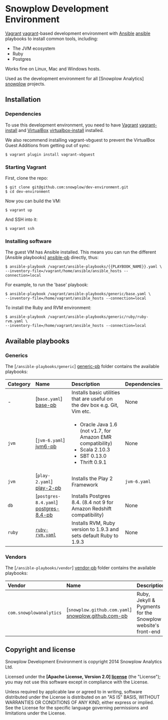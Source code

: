 # Snowplow Development Environment

[Vagrant] [vagrant]-based development environment with [Ansible] [ansible] playbooks to install common tools, including:

* The JVM ecosystem
* Ruby
* Postgres

Works fine on Linux, Mac and Windows hosts.

Used as the development environment for all [Snowplow Analytics] [snowplow] projects.

## Installation

### Dependencies

To use this development environment, you need to have [Vagrant] [vagrant-install] and [VirtualBox] [virtualbox-install] installed.

We also recommend installing vagrant-vbguest to prevent the VirtualBox Guest Additions from getting out of sync:

	$ vagrant plugin install vagrant-vbguest

### Starting Vagrant

First, clone the repo:

	$ git clone git@github.com:snowplow/dev-environment.git
	$ cd dev-environment

Now you can build the VM:

	$ vagrant up

And SSH into it:

	$ vagrant ssh

### Installing software

The guest VM has Ansible installed. This means you can run the different [Ansible playbooks] [ansible-pb] directly, thus:

```
$ ansible-playbook /vagrant/ansible-playbooks/{{PLAYBOOK_NAME}}.yaml \
--inventory-file=/vagrant/home/ansible/ansible_hosts --connection=local
```

For example, to run the 'base' playbook:

```
$ ansible-playbook /vagrant/ansible-playbooks/generic/base.yaml \
--inventory-file=/home/vagrant/ansible_hosts --connection=local
```

To install the Ruby and RVM environment:

```
$ ansible-playbook /vagrant/ansible-playbooks/generic/ruby/ruby-rvm.yaml \
--inventory-file=/home/vagrant/ansible_hosts --connection=local
```

## Available playbooks

### Generics

The [`/ansible-playbooks/generic`] [generic-pb] folder contains the available playbooks:

| Category   | Name                                | Description                                                                      | Dependencies |
|:-----------|:------------------------------------|:---------------------------------------------------------------------------------|:-------------|
| -          | [`base.yaml`] [base-pb]             | Installs basic utilities that are useful on the dev box e.g. Git, Vim etc.       | None         |
| `jvm`      | [`jvm-6.yaml`] [jvm6-pb]            | <ul><li>Oracle Java 1.6 (not v1.7, for Amazon EMR compatibility)</li><li>Scala 2.10.3</li><li>SBT 0.13.0</li><li>Thrift 0.9.1</li></ul> | None         |
| `jvm`      | [`play-2.yaml`] [play-2-pb]         | Installs the Play 2 Framework                                                    | `jvm-6.yaml` |
| `db`       | [`postgres-8.4.yaml`] [postgres-8.4-pb] | Installs Postgres 8.4. (8.4 not 9 for Amazon Redshift compatibility)         | None         |
| `ruby`     | [`ruby-rvm.yaml`][ruby-rvm-pb]      | Installs RVM, Ruby version to 1.9.3 and sets default Ruby to 1.9.3               | None         |

### Vendors

The [`/ansible-playbooks/vendor`] [vendor-pb] folder contains the available playbooks:

| Vendor                  | Name                                                  | Description                                                  | Dependencies |
|:------------------------|:------------------------------------------------------|:-------------------------------------------------------------|:-------------|
| `com.snowplowanalytics` | [`snowplow.github.com.yaml`] [snowplow.github.com-pb] | Ruby, Jekyll & Pygments for the Snowplow website's front-end | `ruby`       |

## Copyright and license

Snowplow Development Environment is copyright 2014 Snowplow Analytics Ltd.

Licensed under the **[Apache License, Version 2.0] [license]** (the "License");
you may not use this software except in compliance with the License.

Unless required by applicable law or agreed to in writing, software
distributed under the License is distributed on an "AS IS" BASIS,
WITHOUT WARRANTIES OR CONDITIONS OF ANY KIND, either express or implied.
See the License for the specific language governing permissions and
limitations under the License.

[vagrant]: http://vagrantup.com
[vagrant-install]: http://docs.vagrantup.com/v2/installation/index.html
[virtualbox]: https://www.virtualbox.org
[virtualbox-install]: https://www.virtualbox.org/wiki/Downloads
[ansible]: http://www.ansibleworks.com/

[snowplow]: http://snowplowanalytics.com

[ansible-pb]: /snowplow/dev-environment/blob/master/ansible-playbooks
[generic-pb]: /snowplow/dev-environment/blob/master/ansible-playbooks/generic
[vendor-pb]: /snowplow/dev-environment/blob/master/ansible-playbooks/vendor

[base-pb]: /snowplow/dev-environment/blob/master/ansible-playbooks/generic/base.yaml
[jvm6-pb]: /snowplow/dev-environment/blob/master/ansible-playbooks/generic/jvm/jvm-6.yaml
[play-2-pb]: /snowplow/dev-environment/blob/master/ansible-playbooks/generic/jvm/play-2.yaml
[postgres-8.4-pb]: /snowplow/dev-environment/blob/master/ansible-playbooks/generic/db/postgres-8.4.yaml
[ruby-rvm-pb]: /snowplow/dev-environment/blob/master/ansible-playbooks/generic/ruby/ruby-rvm.yaml

[snowplow.github.com-pb]: /snowplow/dev-environment/blob/master/ansible-playbooks/vendor/com.snowplowanalytics/snowplow.github.com.yaml

[license]: http://www.apache.org/licenses/LICENSE-2.0
